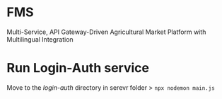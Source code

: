 # FMS
Multi-Service, API Gateway-Driven Agricultural Market Platform with Multilingual Integration


# Run Login-Auth service
Move to the *login-auth* directory in serevr folder > `npx nodemon main.js`
